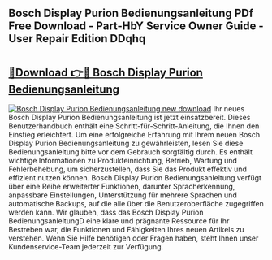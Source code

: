 ## Bosch Display Purion Bedienungsanleitung PDf Free Download - Part-HbY Service Owner Guide - User Repair Edition DDqhq

# <h2><a href="http://df4839k.blite.top/?on=Bosch+Display+Purion+Bedienungsanleitung">🔗Download 👉🔴 Bosch Display Purion Bedienungsanleitung</a></h2>

[![Bosch Display Purion Bedienungsanleitung new download](https://i.imgur.com/lujVjoI.png)](http://df4839k.blite.top/?on=Bosch+Display+Purion+Bedienungsanleitung)
Ihr neues Bosch Display Purion Bedienungsanleitung ist jetzt einsatzbereit. Dieses Benutzerhandbuch enthält eine Schritt-für-Schritt-Anleitung, die Ihnen den Einstieg erleichtert. Um eine erfolgreiche Erfahrung mit Ihrem neuen Bosch Display Purion Bedienungsanleitung zu gewährleisten, lesen Sie diese Bedienungsanleitung bitte vor dem Gebrauch sorgfältig durch. Es enthält wichtige Informationen zu Produkteinrichtung, Betrieb, Wartung und Fehlerbehebung, um sicherzustellen, dass Sie das Produkt effektiv und effizient nutzen können. Bosch Display Purion Bedienungsanleitung verfügt über eine Reihe erweiterter Funktionen, darunter Spracherkennung, anpassbare Einstellungen, Unterstützung für mehrere Sprachen und automatische Backups, auf die alle über die Benutzeroberfläche zugegriffen werden kann. Wir glauben, dass das Bosch Display Purion BedienungsanleitungD eine klare und prägnante Ressource für Ihr Bestreben war, die Funktionen und Fähigkeiten Ihres neuen Artikels zu verstehen. Wenn Sie Hilfe benötigen oder Fragen haben, steht Ihnen unser Kundenservice-Team jederzeit zur Verfügung.
